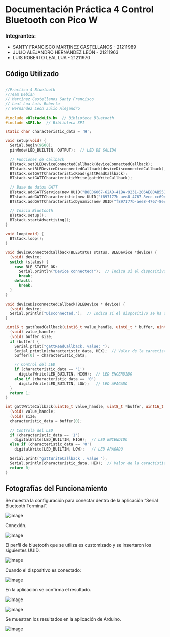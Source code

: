 # Documentación Práctica 4 Control Bluetooth con Pico W

### Integrantes:

* SANTY FRANCISCO MARTINEZ CASTELLANOS - 21211989
* JULIO ALEJANDRO HERNÁNDEZ LEÓN - 21211963
* LUIS ROBERTO LEAL LUA - 21211970

## Código Utilizado

```C

//Practica 4 Bluetooth
//Team Debian
// Martinez Castellanos Santy Francisco
// Leal Lua Luis Roberto
// Hernandez Leon Julio Alejandro

#include <BTstackLib.h>  // Biblioteca Bluetooth
#include <SPI.h>  // Biblioteca SPI

static char characteristic_data = 'H';  

void setup(void) {
  Serial.begin(9600);
  pinMode(LED_BUILTIN, OUTPUT);  // LED DE SALIDA

  // Funciones de callback
  BTstack.setBLEDeviceConnectedCallback(deviceConnectedCallback);
  BTstack.setBLEDeviceDisconnectedCallback(deviceDisconnectedCallback);
  BTstack.setGATTCharacteristicRead(gattReadCallback);
  BTstack.setGATTCharacteristicWrite(gattWriteCallback);

  // Base de datos GATT
  BTstack.addGATTService(new UUID("B8E06067-62AD-41BA-9231-206AE80AB551"));  // Se añade un servicio GATT
  BTstack.addGATTCharacteristic(new UUID("f897177b-aee8-4767-8ecc-cc694fd5fcef"), ATT_PROPERTY_READ, "This is a String!");  // Se añade una característica GATT
  BTstack.addGATTCharacteristicDynamic(new UUID("f897177b-aee8-4767-8ecc-cc694fd5fce0"), ATT_PROPERTY_READ | ATT_PROPERTY_WRITE | ATT_PROPERTY_NOTIFY, 0);  // Se añade una característica GATT dinámica

  // Inicia Bluetooth
  BTstack.setup();
  BTstack.startAdvertising();
}

void loop(void) {
  BTstack.loop(); 
}

void deviceConnectedCallback(BLEStatus status, BLEDevice *device) {
  (void) device;  
  switch (status) {
    case BLE_STATUS_OK:
      Serial.println("Device connected!");  // Indica si el dispositivo esta conectado
      break;
    default:
      break;
  }
}

void deviceDisconnectedCallback(BLEDevice * device) {
  (void) device;  
  Serial.println("Disconnected.");  // Indica si el dispositivo se ha desconectado
}

uint16_t gattReadCallback(uint16_t value_handle, uint8_t * buffer, uint16_t buffer_size) {
  (void) value_handle;  
  (void) buffer_size;  
  if (buffer) {
    Serial.print("gattReadCallback, value: ");
    Serial.println(characteristic_data, HEX);  // Valor de la caractistica Hexadecimal 
    buffer[0] = characteristic_data;  

    // Control del LED
    if (characteristic_data == '1')
      digitalWrite(LED_BUILTIN, HIGH);  // LED ENCENDIDO
    else if (characteristic_data == '0')
      digitalWrite(LED_BUILTIN, LOW);   // LED APAGADO
  }
  return 1;  
}

int gattWriteCallback(uint16_t value_handle, uint8_t *buffer, uint16_t size) {
  (void) value_handle;  
  (void) size;  
  characteristic_data = buffer[0]; 
  
  // Controla del LED
  if (characteristic_data == '1')
    digitalWrite(LED_BUILTIN, HIGH);  // LED ENCENDIDO
  else if (characteristic_data == '0')
    digitalWrite(LED_BUILTIN, LOW);   // LED APAGADO

  Serial.print("gattWriteCallback , value ");
  Serial.println(characteristic_data, HEX);  // Valor de la caractistica Hexadecimal 
  return 0; 
}

```

## Fotografías del Funcionamiento 

Se muestra la configuración para conectar dentro de la aplicación “Serial Bluetooth Terminal”.

![image](https://github.com/SantyDebian19/TeamDebian/assets/144566345/8df7ecdc-fb08-4272-93c7-070628ce9594)


Conexión.

![image](https://github.com/SantyDebian19/TeamDebian/assets/144566345/30763004-06e2-47cc-a476-1894a56b8869)


El perfil de bluetooth que se utiliza es customizado y se insertaron los siguientes UUID.

![image](https://github.com/SantyDebian19/TeamDebian/assets/144566345/29657ade-5dd8-4462-9500-065295f58a72)


Cuando el dispositivo es conectado:

![image](https://github.com/SantyDebian19/TeamDebian/assets/144566345/f83b9834-b4df-498f-acb8-4fa7d1095f6e)


En la aplicación se confirma el resultado.

![image](https://github.com/SantyDebian19/TeamDebian/assets/144566345/fa1eba2c-7fdb-4b18-80fa-e9a669d7f5c6)


![image](https://github.com/SantyDebian19/TeamDebian/assets/144566345/4f97ba76-9f0f-4626-80e4-69fb0e0cb028)


Se muestran los resultados en la aplicación de Arduino.


![image](https://github.com/SantyDebian19/TeamDebian/assets/144566345/964d5470-9c69-4382-ad84-1c487616cad5)





